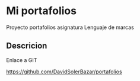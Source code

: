 
# Mi portafolios
Proyecto portafolios asignatura Lenguaje de marcas 
## Descricion
Enlace a GIT

https://github.com/DavidSolerBazar/portafolios

